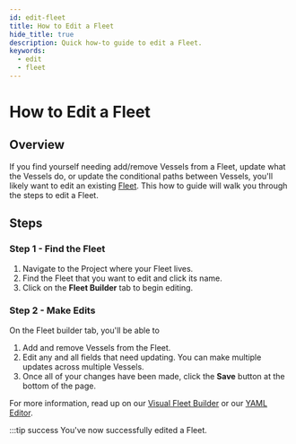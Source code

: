```yaml
---
id: edit-fleet
title: How to Edit a Fleet
hide_title: true
description: Quick how-to guide to edit a Fleet.
keywords:
  - edit
  - fleet
---
```


# How to Edit a Fleet

## Overview

If you find yourself needing add/remove Vessels from a Fleet, update what the Vessels do, or update the conditional paths between Vessels, you'll likely want to edit an existing [Fleet](../../reference/vessels.md). This how to guide will walk you through the steps to edit a Fleet.

## Steps

### Step 1 - Find the Fleet

1. Navigate to the Project where your Fleet lives.
2. Find the Fleet that you want to edit and click its name.
3. Click on the **Fleet Builder** tab to begin editing.

### Step 2 - Make Edits

On the Fleet builder tab, you'll be able to 

1. Add and remove Vessels from the Fleet.
2. Edit any and all fields that need updating. You can make multiple updates across multiple Vessels.
3. Once all of your changes have been made, click the **Save** button at the bottom of the page.

For more information, read up on our [Visual Fleet Builder](../../reference/fleets.md#visual-editor) or our [YAML Editor](../../reference/fleets.md#yaml-editor).

:::tip success
You've now successfully edited a Fleet.
